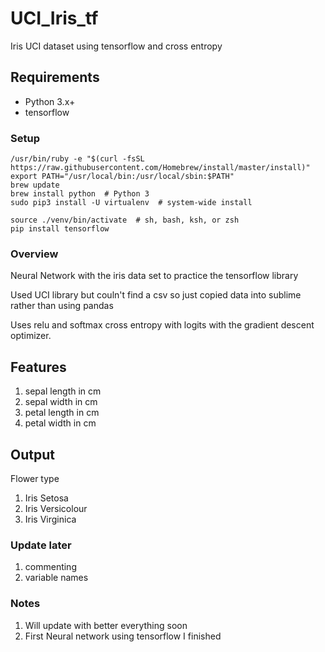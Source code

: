 # UCI_Iris_tf
Iris UCI dataset using tensorflow and cross entropy

## Requirements

* Python 3.x+
* tensorflow

### Setup
```
/usr/bin/ruby -e "$(curl -fsSL https://raw.githubusercontent.com/Homebrew/install/master/install)"
export PATH="/usr/local/bin:/usr/local/sbin:$PATH"
brew update
brew install python  # Python 3
sudo pip3 install -U virtualenv  # system-wide install
```
```
source ./venv/bin/activate  # sh, bash, ksh, or zsh
pip install tensorflow
```

### Overview

Neural Network with the iris data set to practice the tensorflow library

Used UCI library but couln't find a csv so just copied data into sublime rather than using pandas

Uses relu and softmax cross entropy with logits with the gradient descent optimizer.

## Features

1. sepal length in cm 
2. sepal width in cm 
3. petal length in cm 
4. petal width in cm 

## Output
Flower type
1. Iris Setosa
2. Iris Versicolour
3. Iris Virginica

### Update later
1. commenting
2. variable names

### Notes
1. Will update with better everything soon
2. First Neural network using tensorflow I finished
